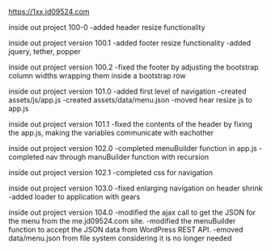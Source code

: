 https://1xx.jd09524.com

inside out project 100-0
	-added header resize functionality

inside out project version 100.1
	-added footer resize functionality
	-added jquery, tether, popper
	
inside out project version 100.2
  -fixed the footer by adjusting the bootstrap column widths wrapping them inside a bootstrap row
  
  inside out project version 101.0
  	-added first level of navigation
	-created assets/js/app.js
	-created assets/data/menu.json
	-moved hear resize js to app.js
	
inside out project version 101.1
	-fixed the contents of the header by fixing the app.js, making the variables communicate with eachother
	
inside out project version 102.0
	-completed menuBuilder function in app.js
	-completed nav through manuBuilder function with recursion
	
inside out project version 102.1
	-completed css for navigation

inside out project version 103.0
	-fixed enlarging navigation on header shrink
	-added loader to application with gears

inside out project version 104.0
	-modified the ajax call to get the JSON for the menu from the me.jd09524.com site.
	-modified the menuBuilder function to accept the JSON data from WordPress REST API.
	-emoved data/menu.json from file system considering it is no longer needed
